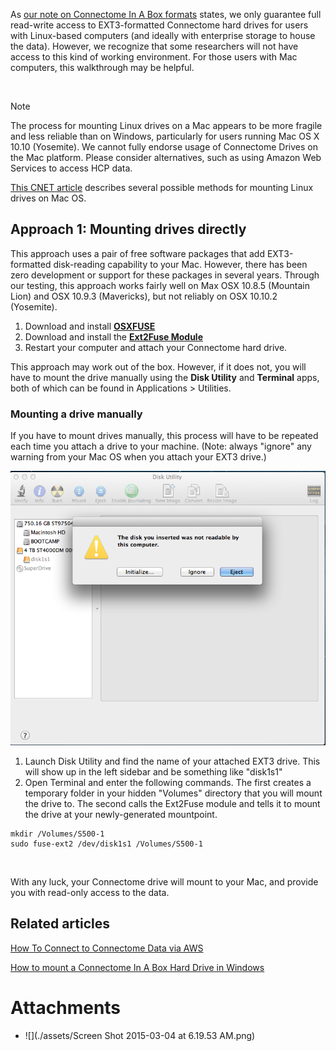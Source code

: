 As [our note on Connectome In A Box formats](http://humanconnectome.org/data/connectome-in-a-box-format.html) states, we only guarantee full read-write access to EXT3-formatted Connectome hard drives for users with Linux-based computers (and ideally with enterprise storage to house the data). However, we recognize that some researchers will not have access to this kind of working environment. For those users with Mac computers, this walkthrough may be helpful.

 

> [!note] 
> The process for mounting Linux drives on a Mac appears to be more fragile and less reliable than on Windows, particularly for users running Mac OS X 10.10 (Yosemite). We cannot fully endorse usage of Connectome Drives on the Mac platform. Please consider alternatives, such as using Amazon Web Services to access HCP data.
 

[This CNET article](http://www.cnet.com/how-to/how-to-manage-ext2ext3-disks-in-os-x/) describes several possible methods for mounting Linux drives on Mac OS. 

## Approach 1: Mounting drives directly

This approach uses a pair of free software packages that add EXT3-formatted disk-reading capability to your Mac. However, there has been zero development or support for these packages in several years. Through our testing, this approach works fairly well on Max OSX 10.8.5 (Mountain Lion) and OSX 10.9.3 (Mavericks), but not reliably on OSX 10.10.2 (Yosemite). 

1. Download and install **[OSXFUSE](http://osxfuse.github.com/)**
2. Download and install the **[Ext2Fuse Module](http://sourceforge.net/projects/fuse-ext2/)**
3. Restart your computer and attach your Connectome hard drive.

This approach may work out of the box. However, if it does not, you will have to mount the drive manually using the **Disk Utility** and **Terminal** apps, both of which can be found in Applications > Utilities. 

### Mounting a drive manually

If you have to mount drives manually, this process will have to be repeated each time you attach a drive to your machine. (Note: always "ignore" any warning from your Mac OS when you attach your EXT3 drive.)

 ![](./assets/Screen%20Shot%202015-03-04%20at%206.19.53%20AM.png) 

1. Launch Disk Utility and find the name of your attached EXT3 drive. This will show up in the left sidebar and be something like "disk1s1"
2. Open Terminal and enter the following commands. The first creates a temporary folder in your hidden "Volumes" directory that you will mount the drive to. The second calls the Ext2Fuse module and tells it to mount the drive at your newly-generated mountpoint.

```
mkdir /Volumes/S500-1
sudo fuse-ext2 /dev/disk1s1 /Volumes/S500-1
```

 

With any luck, your Connectome drive will mount to your Mac, and provide you with read-only access to the data. 

## Related articles

[How To Connect to Connectome Data via AWS](./How%20To%20Connect%20to%20Connectome%20Data%20via%20AWS.md)
 
[How to mount a Connectome In A Box Hard Drive in Windows](./How%20to%20mount%20a%20Connectome%20In%20A%20Box%20Hard%20Drive%20in%20Windows.md)



# Attachments

- ![](./assets/Screen Shot 2015-03-04 at 6.19.53 AM.png)
